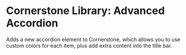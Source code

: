 # Cornerstone Library: Advanced Accordion

Adds a new accordion element to Cornerstone, which allows you to use custom colors for each item, plus add extra content into the title bar.

